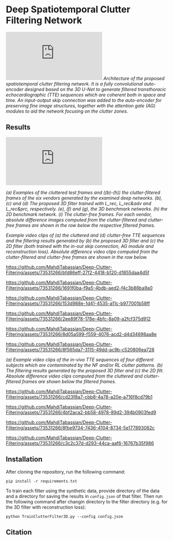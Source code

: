 # Deep Spatiotemporal Clutter Filtering Network
![Unet.pdf](https://github.com/mtab2020/Deep_Clutter_Filtering/files/10893047/Unet.pdf)
*Architecture of the proposed spatiotemporal clutter filtering network. It is a fully convolutional auto-encoder designed based on the 3D U-Net to generate filtered transthoracic echocardiographic (TTE) sequences which are coherent both in space and time. An input-output skip connection was added to the auto-encoder for preserving fine image structures, together with the attention gate (AG) modules to aid the network focusing on the clutter zones.*

## Results
![Filtered_eg.pdf](https://github.com/mtab2020/Deep_Clutter_Filtering/files/10893053/Filtered_eg.pdf)

*(a) Examples of the cluttered test frames and ((b)-(h)) the clutter-filtered frames of the six vendors generated by the examined deep networks. (b), (c) and (d) The proposed 3D filter trained with L_rec, L_rec&adv and L_rec&prc, respectively. (e), (f) and (g), the 3D benchmark networks. (h) the 2D benchmark network. (i) The clutter-free frames. For each vendor, absolute difference images computed from the clutter-filtered and clutter-free frames are shown in the row below the respective filtered frames.*

*Example video clips of (a) the cluttered and (d) clutter-free TTE sequences and the filtering results generated by (b) the proposed 3D filter and (c) the 2D filter (both trained with the in-out skip connection, AG module and reconstruction loss). Absolute difference video clips computed from the clutter-filtered and clutter-free frames are shown in the row below.*  

https://github.com/MahdiTabassian/Deep-Clutter-Filtering/assets/73531266/bfd86eff-27f2-4418-b120-d1855daa4d5f

https://github.com/MahdiTabassian/Deep-Clutter-Filtering/assets/73531266/1691f0ba-f9a5-4bdb-aed2-f4c3b86ba9a0

https://github.com/MahdiTabassian/Deep-Clutter-Filtering/assets/73531266/153d988e-1d41-4535-a11c-b977001b58ff

https://github.com/MahdiTabassian/Deep-Clutter-Filtering/assets/73531266/2ee89f78-178e-4bfc-8a09-a2fcf375d912

https://github.com/MahdiTabassian/Deep-Clutter-Filtering/assets/73531266/8d05a599-f559-4076-acd2-d4d34698aa8e

https://github.com/MahdiTabassian/Deep-Clutter-Filtering/assets/73531266/8f565da7-3115-49dd-ac9b-c520806ea728

*(a) Example video clips of the in-vivo TTE sequences of four different subjects which are contaminated by the NF and/or RL clutter patterns. (b) The filtering results generated by the proposed 3D filter and (c) the 2D filt. Absolute difference video clips computed from the cluttered and clutter-filtered frames are shown below the filtered frames.*

https://github.com/MahdiTabassian/Deep-Clutter-Filtering/assets/73531266/cd23f8a7-cbb8-4a78-a20e-a716f8cd79b1

https://github.com/MahdiTabassian/Deep-Clutter-Filtering/assets/73531266/4bf2aca2-bb58-4978-89d2-394b0903fed9

https://github.com/MahdiTabassian/Deep-Clutter-Filtering/assets/73531266/8fbe9734-7436-4104-8734-5e177893082c

https://github.com/MahdiTabassian/Deep-Clutter-Filtering/assets/73531266/c3c2c37d-d293-44ca-aaf6-16767b35f986


## Installation

After cloning the repository, run the following command:
```
pip install -r requirements.txt
```
To train each filter using the synthetic data, provide directory of the data and a directory for saving the results in `config.json` of that filter. Then run the following command after changin directory to the filter directory (e.g. for the 3D filter with reconstruction loss):
```
python TrainClutterFilter3D.py --config config.json
```

## Citation
